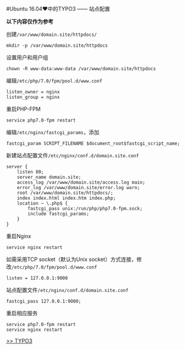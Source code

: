 #Ubuntu 16.04♥中的TYPO3 —— 站点配置

**以下内容仅作为参考**

创建`/var/www/domain.site/httpdocs/`

	mkdir -p /var/www/domain.site/httpdocs

设置用户和用户组

	chown -R www-data:www-data /var/www/domain.site/httpdocs

编辑`/etc/php/7.0/fpm/pool.d/www.conf`

	listen_owner = nginx
	listen_group = nginx

重启PHP-FPM

	service php7.0-fpm restart

编辑`/etc/nginx/fastcgi_params`，添加

	fastcgi_param SCRIPT_FILENAME $document_root$fastcgi_script_name;

新建站点配置文件`/etc/nginx/conf.d/domain.site.conf`

	server {
		listen 80;
		server_name domain.site;
		access_log /var/www/domain.site/access.log main;
		error_log /var/www/domain.site/error.log warn;
		root /var/www/domain.site/httpdocs/;
		index index.html index.htm index.php;
		location ~ \.php$ {
			fastcgi_pass unix:/run/php/php7.0-fpm.sock;
			include fastcgi_params;
		}
	}

重启Nginx

	service nginx restart

如需采用TCP socket（默认为Unix socket）方式连接，修改`/etc/php/7.0/fpm/pool.d/www.conf`

	listen = 127.0.0.1:9000

站点配置文件`/etc/nginx/conf.d/domain.site.conf`

	fastcgi_pass 127.0.0.1:9000;

重启相应服务

	service php7.0-fpm restart
	service nginx restart

[>> TYPO3](./TYPO3.md)